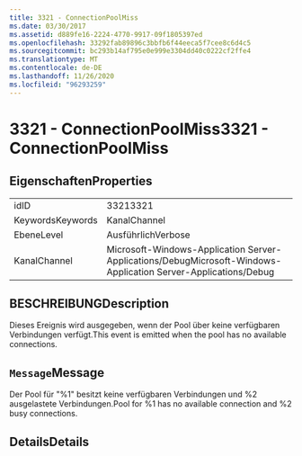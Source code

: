 ```yaml
---
title: 3321 - ConnectionPoolMiss
ms.date: 03/30/2017
ms.assetid: d889fe16-2224-4770-9917-09f1805397ed
ms.openlocfilehash: 33292fab89896c3bbfb6f44eeca5f7cee8c6d4c5
ms.sourcegitcommit: bc293b14af795e0e999e3304dd40c0222cf2ffe4
ms.translationtype: MT
ms.contentlocale: de-DE
ms.lasthandoff: 11/26/2020
ms.locfileid: "96293259"
---
```

# <a name="3321---connectionpoolmiss"></a><span data-ttu-id="818e1-102">3321 - ConnectionPoolMiss</span><span class="sxs-lookup"><span data-stu-id="818e1-102">3321 - ConnectionPoolMiss</span></span>

## <a name="properties"></a><span data-ttu-id="818e1-103">Eigenschaften</span><span class="sxs-lookup"><span data-stu-id="818e1-103">Properties</span></span>  
  
|||  
|-|-|  
|<span data-ttu-id="818e1-104">id</span><span class="sxs-lookup"><span data-stu-id="818e1-104">ID</span></span>|<span data-ttu-id="818e1-105">3321</span><span class="sxs-lookup"><span data-stu-id="818e1-105">3321</span></span>|  
|<span data-ttu-id="818e1-106">Keywords</span><span class="sxs-lookup"><span data-stu-id="818e1-106">Keywords</span></span>|<span data-ttu-id="818e1-107">Kanal</span><span class="sxs-lookup"><span data-stu-id="818e1-107">Channel</span></span>|  
|<span data-ttu-id="818e1-108">Ebene</span><span class="sxs-lookup"><span data-stu-id="818e1-108">Level</span></span>|<span data-ttu-id="818e1-109">Ausführlich</span><span class="sxs-lookup"><span data-stu-id="818e1-109">Verbose</span></span>|  
|<span data-ttu-id="818e1-110">Kanal</span><span class="sxs-lookup"><span data-stu-id="818e1-110">Channel</span></span>|<span data-ttu-id="818e1-111">Microsoft-Windows-Application Server-Applications/Debug</span><span class="sxs-lookup"><span data-stu-id="818e1-111">Microsoft-Windows-Application Server-Applications/Debug</span></span>|  
  
## <a name="description"></a><span data-ttu-id="818e1-112">BESCHREIBUNG</span><span class="sxs-lookup"><span data-stu-id="818e1-112">Description</span></span>  

 <span data-ttu-id="818e1-113">Dieses Ereignis wird ausgegeben, wenn der Pool über keine verfügbaren Verbindungen verfügt.</span><span class="sxs-lookup"><span data-stu-id="818e1-113">This event is emitted when the pool has no available connections.</span></span>  
  
## <a name="message"></a><span data-ttu-id="818e1-114">`Message`</span><span class="sxs-lookup"><span data-stu-id="818e1-114">Message</span></span>  

 <span data-ttu-id="818e1-115">Der Pool für "%1" besitzt keine verfügbaren Verbindungen und %2 ausgelastete Verbindungen.</span><span class="sxs-lookup"><span data-stu-id="818e1-115">Pool for %1 has no available connection and %2 busy connections.</span></span>  
  
## <a name="details"></a><span data-ttu-id="818e1-116">Details</span><span class="sxs-lookup"><span data-stu-id="818e1-116">Details</span></span>
